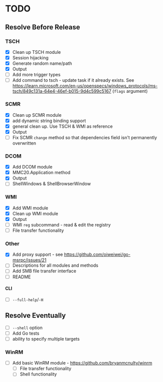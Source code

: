 # TODO

## Resolve Before Release

### TSCH

- [X] Clean up TSCH module
- [X] Session hijacking
- [X] Generate random name/path
- [X] Output
- [ ] Add more trigger types
- [ ] Add command to tsch - update task if it already exists. See https://learn.microsoft.com/en-us/openspecs/windows_protocols/ms-tsch/849c131a-64e4-46ef-b015-9d4c599c5167 (`flags` argument)

### SCMR

- [X] Clean up SCMR module 
- [X] add dynamic string binding support
- [X] general clean up. Use TSCH & WMI as reference
- [X] Output
- [ ] Fix SCMR `change` method so that dependencies field isn't permanently overwritten

### DCOM

- [X] Add DCOM module
- [X] MMC20.Application method
- [X] Output
- [ ] ShellWindows & ShellBrowserWindow

### WMI

- [X] Add WMI module
- [X] Clean up WMI module
- [X] Output
- [ ] WMI `reg` subcommand - read & edit the registry
- [ ] File transfer functionality

### Other

- [X] Add proxy support - see https://github.com/oiweiwei/go-msrpc/issues/21
- [ ] Descriptions for all modules and methods
- [ ] Add SMB file transfer interface
- [ ] README

#### CLI

- [ ] `--full-help`/`-H`

## Resolve Eventually

- [ ] `--shell` option
- [ ] Add Go tests
- [ ] ability to specify multiple targets

### WinRM

- [ ] Add basic WinRM module - https://github.com/bryanmcnulty/winrm
    - [ ] File transfer functionality
    - [ ] Shell functionality
